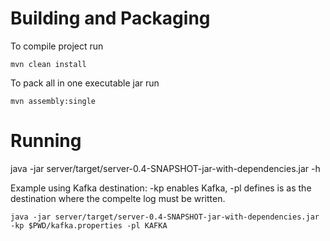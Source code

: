 Building and Packaging
======================


To compile project run

    mvn clean install

To pack all in one executable jar run

    mvn assembly:single

Running
=======
java -jar server/target/server-0.4-SNAPSHOT-jar-with-dependencies.jar -h

Example using Kafka destination: -kp enables Kafka, -pl defines is as the destination where the compelte log must be written.

    java -jar server/target/server-0.4-SNAPSHOT-jar-with-dependencies.jar -kp $PWD/kafka.properties -pl KAFKA
